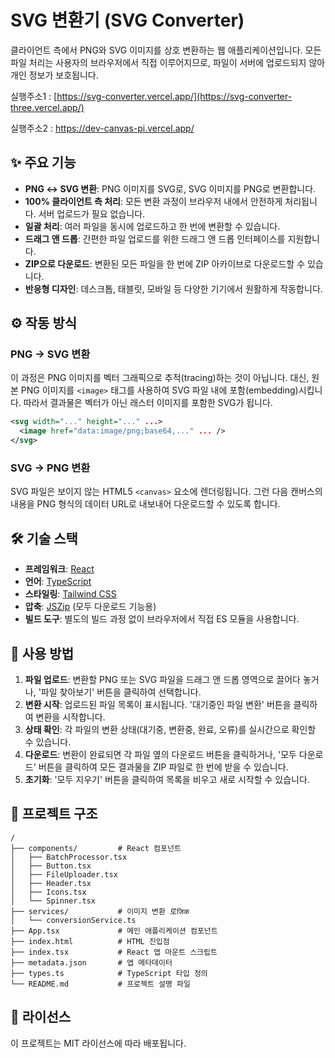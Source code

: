 # SVG 변환기 (SVG Converter)

클라이언트 측에서 PNG와 SVG 이미지를 상호 변환하는 웹 애플리케이션입니다. 모든 파일 처리는 사용자의 브라우저에서 직접 이루어지므로, 파일이 서버에 업로드되지 않아 개인 정보가 보호됩니다.

실행주소1 : [https://svg-converter.vercel.app/](https://svg-converter-three.vercel.app/)

실행주소2 : https://dev-canvas-pi.vercel.app/


## ✨ 주요 기능

*   **PNG ↔ SVG 변환**: PNG 이미지를 SVG로, SVG 이미지를 PNG로 변환합니다.
*   **100% 클라이언트 측 처리**: 모든 변환 과정이 브라우저 내에서 안전하게 처리됩니다. 서버 업로드가 필요 없습니다.
*   **일괄 처리**: 여러 파일을 동시에 업로드하고 한 번에 변환할 수 있습니다.
*   **드래그 앤 드롭**: 간편한 파일 업로드를 위한 드래그 앤 드롭 인터페이스를 지원합니다.
*   **ZIP으로 다운로드**: 변환된 모든 파일을 한 번에 ZIP 아카이브로 다운로드할 수 있습니다.
*   **반응형 디자인**: 데스크톱, 태블릿, 모바일 등 다양한 기기에서 원활하게 작동합니다.

## ⚙️ 작동 방식

### PNG → SVG 변환
이 과정은 PNG 이미지를 벡터 그래픽으로 추적(tracing)하는 것이 아닙니다. 대신, 원본 PNG 이미지를 `<image>` 태그를 사용하여 SVG 파일 내에 포함(embedding)시킵니다. 따라서 결과물은 벡터가 아닌 래스터 이미지를 포함한 SVG가 됩니다.

```xml
<svg width="..." height="..." ...>
  <image href="data:image/png;base64,..." ... />
</svg>
```

### SVG → PNG 변환
SVG 파일은 보이지 않는 HTML5 `<canvas>` 요소에 렌더링됩니다. 그런 다음 캔버스의 내용을 PNG 형식의 데이터 URL로 내보내어 다운로드할 수 있도록 합니다.

## 🛠️ 기술 스택

*   **프레임워크**: [React](https://reactjs.org/)
*   **언어**: [TypeScript](https://www.typescriptlang.org/)
*   **스타일링**: [Tailwind CSS](https://tailwindcss.com/)
*   **압축**: [JSZip](https://stuk.github.io/jszip/) (모두 다운로드 기능용)
*   **빌드 도구**: 별도의 빌드 과정 없이 브라우저에서 직접 ES 모듈을 사용합니다.

## 🚀 사용 방법

1.  **파일 업로드**: 변환할 PNG 또는 SVG 파일을 드래그 앤 드롭 영역으로 끌어다 놓거나, '파일 찾아보기' 버튼을 클릭하여 선택합니다.
2.  **변환 시작**: 업로드된 파일 목록이 표시됩니다. '대기중인 파일 변환' 버튼을 클릭하여 변환을 시작합니다.
3.  **상태 확인**: 각 파일의 변환 상태(대기중, 변환중, 완료, 오류)를 실시간으로 확인할 수 있습니다.
4.  **다운로드**: 변환이 완료되면 각 파일 옆의 다운로드 버튼을 클릭하거나, '모두 다운로드' 버튼을 클릭하여 모든 결과물을 ZIP 파일로 한 번에 받을 수 있습니다.
5.  **초기화**: '모두 지우기' 버튼을 클릭하여 목록을 비우고 새로 시작할 수 있습니다.

## 📂 프로젝트 구조

```
/
├── components/         # React 컴포넌트
│   ├── BatchProcessor.tsx
│   ├── Button.tsx
│   ├── FileUploader.tsx
│   ├── Header.tsx
│   ├── Icons.tsx
│   └── Spinner.tsx
├── services/           # 이미지 변환 로जिक
│   └── conversionService.ts
├── App.tsx             # 메인 애플리케이션 컴포넌트
├── index.html          # HTML 진입점
├── index.tsx           # React 앱 마운트 스크립트
├── metadata.json       # 앱 메타데이터
├── types.ts            # TypeScript 타입 정의
└── README.md           # 프로젝트 설명 파일
```

## 📄 라이선스

이 프로젝트는 MIT 라이선스에 따라 배포됩니다.
